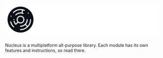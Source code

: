 <h1>
    <picture>
        <img src="banner.svg" alt="Nucleus">
    </picture> 
</h1>

Nucleus is a multiplatform all-purpose library. Each module has its own features and instructions, so read there.
